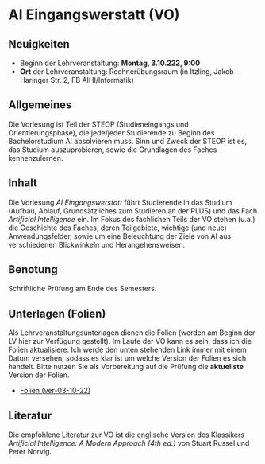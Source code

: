 # AI Eingangswerstatt (VO)

## Neuigkeiten

- Beginn der Lehrveranstaltung: **Montag, 3.10.222, 9:00**
- **Ort** der Lehrveranstaltung: Rechnerübungsraum (in Itzling, Jakob-Haringer Str. 2, FB AIHI/Informatik)

## Allgemeines

Die Vorlesung ist Teil der STEOP (Studieneingangs und Orientierungsphase), die jede/jeder Studierende zu Beginn des Bachelorstudium AI absolvieren muss. Sinn und Zweck der STEOP ist es, das Studium auszuprobieren, sowie die Grundlagen des Faches kennenzulernen.

## Inhalt

Die Vorlesung *AI Eingangswerstatt* führt Studierende in das Studium (Aufbau, Ablauf, Grundsätzliches zum Studieren an der PLUS) und das Fach *Artificial Intelligence* ein. Im Fokus des fachlichen Teils der VO stehen (u.a.) die Geschichte des Faches, deren Teilgebiete, wichtige (und neue) Anwendungsfelder, sowie um eine Beleuchtung der Ziele von AI aus verschiedenen Blickwinkeln und Herangehensweisen.

## Benotung 

Schriftliche Prüfung am Ende des Semesters.

## Unterlagen (Folien)

Als Lehrveranstaltungsunterlagen dienen die Folien (werden am Beginn der LV hier zur Verfügung gestellt). Im Laufe der VO kann es sein, dass ich die Folien aktualisiere. 
Ich werde den unten stehenden Link immer mit einem Datum versehen, sodass es klar ist um welche Version der Folien es sich handelt. Bitte nutzen Sie als Vorbereitung auf die Prüfung die **aktuellste** Version der Folien.

- [Folien (ver-03-10-22)]()

## Literatur

Die empfohlene Literatur zur VO ist die englische Version des Klassikers *Artificial Intelligence: A Modern Approach (4th ed.)* von Stuart Russel und Peter Norvig.
